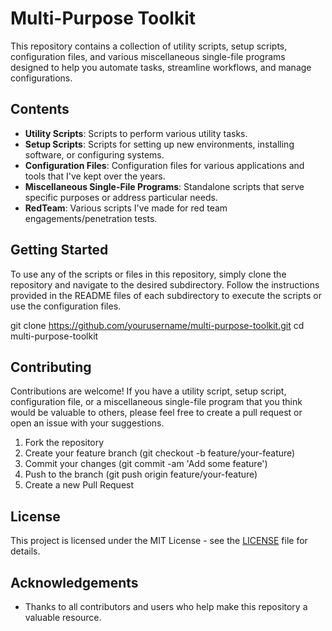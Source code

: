 # Multi-Purpose Toolkit

This repository contains a collection of utility scripts, setup scripts, configuration files, and various miscellaneous single-file programs designed to help you automate tasks, streamline workflows, and manage configurations.

## Contents

- **Utility Scripts**: Scripts to perform various utility tasks.
- **Setup Scripts**: Scripts for setting up new environments, installing software, or configuring systems.
- **Configuration Files**: Configuration files for various applications and tools that I've kept over the years.
- **Miscellaneous Single-File Programs**: Standalone scripts that serve specific purposes or address particular needs.
- **RedTeam**: Various scripts I've made for red team engagements/penetration tests. 

## Getting Started

To use any of the scripts or files in this repository, simply clone the repository and navigate to the desired subdirectory. Follow the instructions provided in the README files of each subdirectory to execute the scripts or use the configuration files.

git clone https://github.com/yourusername/multi-purpose-toolkit.git
cd multi-purpose-toolkit

## Contributing

Contributions are welcome! If you have a utility script, setup script, configuration file, or a miscellaneous single-file program that you think would be valuable to others, please feel free to create a pull request or open an issue with your suggestions.

1. Fork the repository
2. Create your feature branch (git checkout -b feature/your-feature)
3. Commit your changes (git commit -am 'Add some feature')
4. Push to the branch (git push origin feature/your-feature)
5. Create a new Pull Request

## License

This project is licensed under the MIT License - see the [LICENSE](LICENSE) file for details.

## Acknowledgements

- Thanks to all contributors and users who help make this repository a valuable resource.
